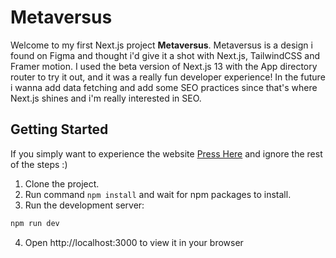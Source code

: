 # Metaversus

Welcome to my first Next.js project **Metaversus**. Metaversus is a design i found on Figma and thought i'd give it a shot with Next.js, TailwindCSS and Framer motion. I used the beta version of Next.js 13 with the App directory router to try it out, and it was a really fun developer experience! In the future i wanna add data fetching and add some SEO practices since that's where Next.js shines and i'm really interested in SEO. 

## Getting Started
If you simply want to experience the website [Press Here](https://zey-learning-next.vercel.app/) and ignore the rest of the steps :)

1. Clone the project.
2. Run command `npm install` and wait for npm packages to install.
3. Run the development server:

```bash
npm run dev
```

4. Open http://localhost:3000 to view it in your browser
